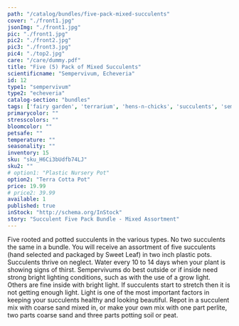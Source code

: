 ```yaml
---
path: "/catalog/bundles/five-pack-mixed-succulents"
cover: "./front1.jpg"
jsonImg: "./front1.jpg"
pic: "./front1.jpg"
pic2: "./front2.jpg"
pic3: "./front3.jpg"
pic4: "./top2.jpg"
care: "/care/dummy.pdf"
title: "Five (5) Pack of Mixed Succulents"
scientificname: "Sempervivum, Echeveria"
id: 12
type1: "sempervivum"
type2: "echeveria"
catalog-section: "bundles"
tags: ['fairy garden', 'terrarium', 'hens-n-chicks', 'succulents', 'sempervivum', 'echeveria', 'rosette', 'bundles']
primarycolor: ""
stresscolors: ""
bloomcolor: ""
petsafe: ""
temperature: ""
seasonality: ""
inventory: 15
sku: "sku_H6Ci3bUdfb74LJ"
sku2: ""
# option1: "Plastic Nursery Pot"
option2: "Terra Cotta Pot"
price: 19.99
# price2: 39.99
available: 1
published: true
inStock: "http://schema.org/InStock"
story: "Succulent Five Pack Bundle - Mixed Assortment"
---
```


Five rooted and potted succulents in the various types. No two succulents the same in a bundle. You will receive an assortment of five succulents (hand selected and packaged by Sweet Leaf) in two inch plastic pots. Succulents thrive on neglect. Water every 10 to 14 days when your plant is showing signs of thirst. Sempervivums do best outside or if inside need strong bright lighting conditions, such as with the use of a grow light. Others are fine inside with bright light. If succulents start to stretch then it is not getting enough light. Light is one of the most important factors in keeping your succulents healthy and looking beautiful. Repot in a succulent mix with coarse sand mixed in, or make your own mix with one part perlite, two parts coarse sand and three parts potting soil or peat.
